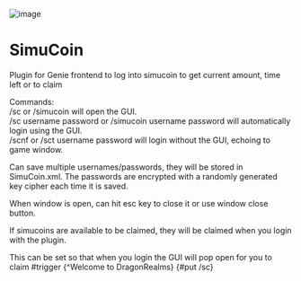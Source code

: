![image](https://user-images.githubusercontent.com/28072996/229660411-6a5595b1-bd0b-4a08-9da1-63aec016c0a6.png)

# SimuCoin
Plugin for Genie frontend to log into simucoin to get current amount, time left or to claim

Commands:<br>
/sc or /simucoin will open the GUI.<br>
/sc username password or /simucoin username password will automatically login using the GUI.<br>
/scnf or /sct username password will login without the GUI, echoing to game window.

Can save multiple usernames/passwords, they will be stored in SimuCoin.xml.
The passwords are encrypted with a randomly generated key cipher each time it is saved.

When window is open, can hit esc key to close it or use window close button.

If simucoins are available to be claimed, they will be claimed when you login with the plugin.

This can be set so that when you login the GUI will pop open for you to claim #trigger {^Welcome to DragonRealms} {#put /sc}
